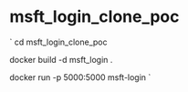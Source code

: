 ﻿# msft_login_clone_poc

`
cd msft_login_clone_poc

docker build -d msft_login .

docker run -p 5000:5000 msft-login
`
